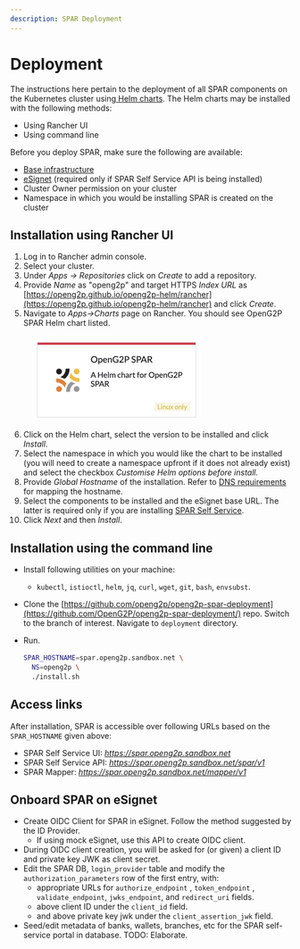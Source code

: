 ```yaml
---
description: SPAR Deployment
---
```


# Deployment

The instructions here pertain to the deployment of all SPAR components on the Kubernetes cluster using[ Helm charts](../../deployment/helm-charts.md). The Helm charts may be installed with the following methods:

* Using Rancher UI&#x20;
* Using command line

Before you deploy SPAR, make sure the following are available:

* [Base infrastructure](../../deployment/base-infrastructure/)
* [eSignet](../../deployment/common-components/esignet.md) (required only if SPAR Self Service API is being installed)
* Cluster Owner permission on your cluster
* Namespace in which you would be installing SPAR is created on the cluster

## Installation using Rancher UI

1. Log in to Rancher admin console.
2. Select your cluster.
3. Under _Apps -> Repositories_ click on _Create_ to add a repository.
4. Provide _Name_ as "openg2p" and target HTTPS _Index URL_ as [https://openg2p.github.io/openg2p-helm/rancher](https://openg2p.github.io/openg2p-helm/rancher) and click _Create_.
5. &#x20;Navigate to _Apps->Charts_ page on Rancher. You should see OpenG2P SPAR Helm chart listed.

<div align="left">

<figure><img src="../../.gitbook/assets/spar-chart-on-rancher.png" alt="" width="302"><figcaption></figcaption></figure>

</div>

6. Click on the Helm chart, select the version to be installed and click _Install_.
7. Select the namespace in which you would like the chart to be installed (you will need to create a namespace upfront if it does not already exist) and select the checkbox _Customise Helm options before install._
8. Provide _Global Hostname_ of the installation. Refer to [DNS requirements](../../deployment/hardware-requirements.md#dns-requirements) for mapping the hostname.
9. Select the components to be installed and the eSignet base URL. The latter is required only if you are installing [SPAR Self Service](features/spar-self-service.md). &#x20;
10. Click _Next_ and then _Install_.  &#x20;

## Installation using the command line

* Install following utilities on your machine:
  * `kubectl`, `istioctl`, `helm`, `jq`, `curl`, `wget`, `git`, `bash`, `envsubst`.
* Clone the [https://github.com/openg2p/openg2p-spar-deployment](https://github.com/OpenG2P/openg2p-spar-deployment/) repo. Switch to the branch of interest.  Navigate to `deployment` directory.
*   Run.&#x20;

    ```bash
    SPAR_HOSTNAME=spar.openg2p.sandbox.net \
      NS=openg2p \
      ./install.sh
    ```

## Access links

After installation, SPAR is accessible over following URLs based on the `SPAR_HOSTNAME` given above:

* SPAR Self Service UI:  _https://spar.openg2p.sandbox.net_
* SPAR Self Service API: _https://spar.openg2p.sandbox.net/spar/v1_
* SPAR Mapper: _https://spar.openg2p.sandbox.net/mapper/v1_

## Onboard SPAR on eSignet

* Create OIDC Client for SPAR in eSignet. Follow the method suggested by the ID Provider.
  * If using mock eSignet, use this API to create OIDC client.
* During OIDC client creation, you will be asked for (or given) a client ID and private key JWK as client secret.
* Edit the SPAR DB, `login_provider` table and modify the `authorization_parameters` row of the first entry, with:
  * appropriate URLs for `authorize_endpoint` , `token_endpoint` , `validate_endpoint`, `jwks_endpoint`, and `redirect_uri` fields.
  * above client ID under the `client_id` field.
  * and above private key jwk under the `client_assertion_jwk` field.
* Seed/edit metadata of banks, wallets, branches, etc for the SPAR self-service portal in database. TODO: Elaborate.
